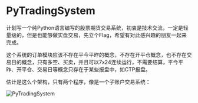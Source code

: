 # PyTradingSystem
计划写一个纯Python语言编写的股票期货交易系统，初衷是技术交流，一定是轻量级的，但是也能够做实盘交易，先立个Flag，希望有对此感兴趣的朋友一起来完成。

这个系统的订单模块应该不存在平今平昨的概念，不存在开平仓概念，也不存在交易日的概念，只有多空、买卖，并且可以7x24连续运行，不需要结算，平今平昨、开平仓、交易日等概念只存在于某些报盘中，如CTP报盘。

估计是这么个架构，只有两个程序，像是一个子账户交易系统：

![PyTradingSystem](https://user-images.githubusercontent.com/83346523/136704269-079dac0d-5319-46fe-8c2e-5056255c2d6f.jpg)
